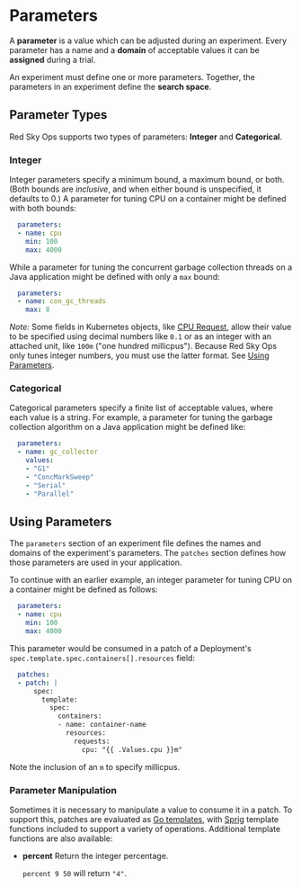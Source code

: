 # Parameters

A **parameter** is a value which can be adjusted during an experiment. Every parameter has a name and a **domain** of acceptable values it can be **assigned** during a trial.

An experiment must define one or more parameters. Together, the parameters in an experiment define the **search space**.

## Parameter Types

Red Sky Ops supports two types of parameters: **Integer** and **Categorical**.

### Integer

Integer parameters specify a minimum bound, a maximum bound, or both. (Both bounds are *inclusive*, and when either bound is unspecified, it defaults to 0.) A parameter for tuning CPU on a container might be defined with both bounds:

```yaml
  parameters:
  - name: cpu
    min: 100
    max: 4000
```

While a parameter for tuning the concurrent garbage collection threads on a Java application might be defined with only a `max` bound:

```yaml
  parameters:
  - name: con_gc_threads
    max: 8
```

*Note:* Some fields in Kubernetes objects, like [CPU Request](https://kubernetes.io/docs/concepts/configuration/manage-resources-containers/#meaning-of-cpu), allow their value to be specified using decimal numbers like `0.1` or as an integer with an attached unit, like `100m` ("one hundred millicpus"). Because Red Sky Ops only tunes integer numbers, you must use the latter format. See [Using Parameters](#using-parameters).

### Categorical

Categorical parameters specify a finite list of acceptable values, where each value is a string. For example, a parameter for tuning the garbage collection algorithm on a Java application might be defined like:

```yaml
  parameters:
  - name: gc_collector
    values:
    - "G1"
    - "ConcMarkSweep"
    - "Serial"
    - "Parallel"
```

## Using Parameters

The `parameters` section of an experiment file defines the names and domains of the experiment's parameters. The `patches` section defines how those parameters are used in your application.

To continue with an earlier example, an integer parameter for tuning CPU on a container might be defined as follows:

```yaml
  parameters:
  - name: cpu
    min: 100
    max: 4000
```

This parameter would be consumed in a patch of a Deployment's `spec.template.spec.containers[].resources` field:

```yaml
  patches:
  - patch: |
      spec:
        template:
          spec:
            containers:
            - name: container-name
              resources:
                requests:
                  cpu: "{{ .Values.cpu }}m"
```

Note the inclusion of an `m` to specify millicpus.

### Parameter Manipulation

Sometimes it is necessary to manipulate a value to consume it in a patch. To support this, patches are evaluated as [Go templates](https://golang.org/pkg/text/template/), with [Sprig](http://masterminds.github.io/sprig/) template functions included to support a variety of operations. Additional template functions are also available:

- **percent**
  Return the integer percentage.

  `percent 9 50` will return `"4"`.

